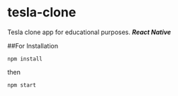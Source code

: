# tesla-clone
Tesla clone app for educational purposes.
***React Native***

##For Installation
```
npm install
```
then
```
npm start
```
